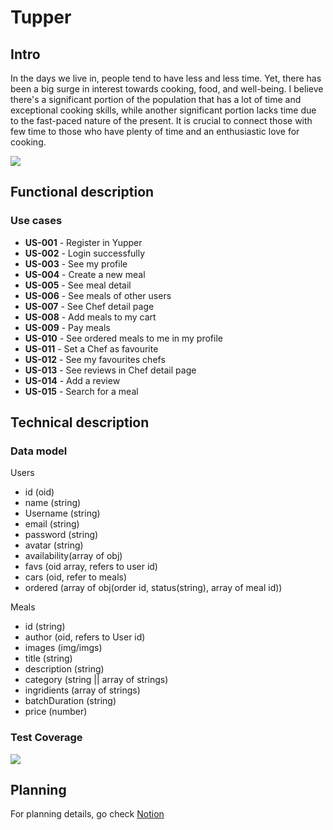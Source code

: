# Tupper

## Intro

In the days we live in, people tend to have less and less time. Yet, there has been a big surge in interest towards cooking, food, and well-being. I believe there's a significant portion of the population that has a lot of time and exceptional cooking skills, while another significant portion lacks time due to the fast-paced nature of the present. It is crucial to connect those with few time to those who have plenty of time and an enthusiastic love for cooking.

![](https://media.giphy.com/media/wry7vkOOmDTMs/giphy.gif)

## Functional description

### Use cases

- **US-001** - Register in Yupper
- **US-002** - Login successfully
- **US-003** - See my profile
- **US-004** - Create a new meal
- **US-005** - See meal detail
- **US-006** - See meals of other users
- **US-007** - See Chef detail page
- **US-008** - Add meals to my cart
- **US-009** - Pay meals
- **US-010** - See ordered meals to me in my profile
- **US-011** - Set a Chef as favourite
- **US-012** - See my favourites chefs
- **US-013** - See reviews in Chef detail page
- **US-014** - Add a review
- **US-015** - Search for a meal

## Technical description

### Data model

Users
- id (oid)
- name (string)
- Username (string)
- email (string)
- password (string)
- avatar (string)
- availability(array of obj)
- favs (oid array, refers to user id)
- cars (oid, refer to meals)
- ordered (array of obj(order id, status(string), array of meal id))

Meals
- id (string)
- author (oid, refers to User id)
- images (img/imgs)
- title (string)
- description (string)
- category (string || array of strings)
- ingridients (array of strings)
- batchDuration (string)
- price (number)

### Test Coverage

![](https://wac-cdn.atlassian.com/dam/jcr:f29e7890-4a7a-4590-bc8b-c4c775ec301d/CDmicro-600x338-retina2x-A_11-58-7.png?cdnVersion=1077)

## Planning

For planning details, go check [Notion](https://lily-dentist-2a0.notion.site/ISDI-Final-project-9e8e2b7b2b034ac2923d8d9808f9d614?pvs=4)